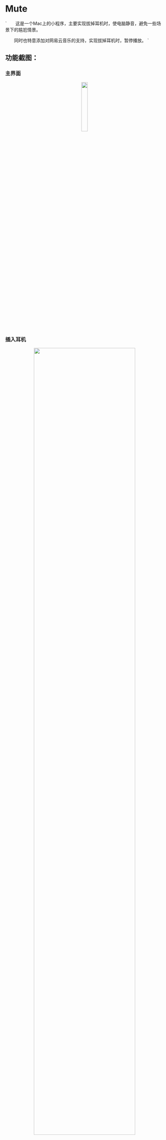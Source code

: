 # Mute
`&emsp;&emsp;这是一个Mac上的小程序，主要实现拔掉耳机时，使电脑静音，避免一些场景下的尴尬情景。

&emsp;&emsp;同时也特意添加对网易云音乐的支持，实现拔掉耳机时，暂停播放。
`
## 功能截图：
### 主界面
<div align=center>
<img src="https://github.com/w1874/Mute/blob/master/%E7%B4%A0%E6%9D%90/Jietu20171026-201103.jpg"; width="20%" alt=""/>
</div>

### 插入耳机
<div align=center>
<img src="https://github.com/w1874/Mute/blob/master/%E7%B4%A0%E6%9D%90/Jietu20171026-201906%402x.jpg"; width="80%" alt=""/>
</div>

### 拔掉耳机
<div align=center>
<img src="https://github.com/w1874/Mute/blob/master/素材/Jietu20171026-201842%402x.jpg"; width="80%" alt=""/>
</div>

## 网易云音乐暂停功能说明：

&emsp;&emsp;为实现暂停功能，请把该程序加入到【系统偏好设置-->安全与隐私-->辅助功能】列表中。
<div align=center>
<img src="https://github.com/w1874/Mute/blob/master/%E7%B4%A0%E6%9D%90/Jietu20171026-201632%402x.jpg"; width="40%" alt=""/>
</div>
<div align=center>
<img src="https://github.com/w1874/Mute/blob/master/%E7%B4%A0%E6%9D%90/Jietu20171026-201637%402x.jpg"; width="40%" alt=""/>
</div>
<div align=center>
<img src="https://github.com/w1874/Mute/blob/master/%E7%B4%A0%E6%9D%90/Jietu20171026-201432.jpg"; width="40%" alt=""/>
</div>
&emsp;&emsp;如不使用此功能，可不用添加。


